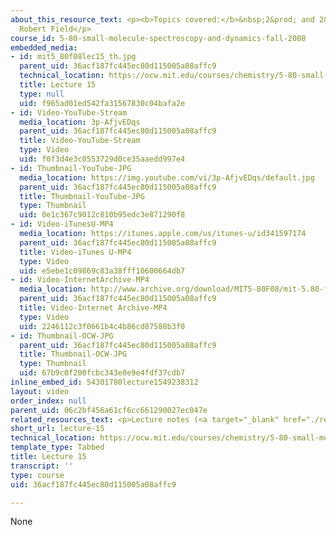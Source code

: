 ```yaml
---
about_this_resource_text: <p><b>Topics covered:</b>&nbsp;2&prod; and 2&sum; matrices</p><p><b>Instructor:</b>&nbsp;Prof.
  Robert Field</p>
course_id: 5-80-small-molecule-spectroscopy-and-dynamics-fall-2008
embedded_media:
- id: mit5_80f08lec15_th.jpg
  parent_uid: 36acf187fc445ec80d115005a08affc9
  technical_location: https://ocw.mit.edu/courses/chemistry/5-80-small-molecule-spectroscopy-and-dynamics-fall-2008/video-lectures/lecture-15/mit5_80f08lec15_th.jpg
  title: Lecture 15
  type: null
  uid: f965ad01ed542fa31567830c04bafa2e
- id: Video-YouTube-Stream
  media_location: 3p-AfjvEDqs
  parent_uid: 36acf187fc445ec80d115005a08affc9
  title: Video-YouTube-Stream
  type: Video
  uid: f0f3d4e3c0553729d0ce35aaedd997e4
- id: Thumbnail-YouTube-JPG
  media_location: https://img.youtube.com/vi/3p-AfjvEDqs/default.jpg
  parent_uid: 36acf187fc445ec80d115005a08affc9
  title: Thumbnail-YouTube-JPG
  type: Thumbnail
  uid: 0e1c367c9012c810b95edc3e871290f8
- id: Video-iTunesU-MP4
  media_location: https://itunes.apple.com/us/itunes-u/id341597174
  parent_uid: 36acf187fc445ec80d115005a08affc9
  title: Video-iTunes U-MP4
  type: Video
  uid: e5ebe1c09869c83a38fff10600664db7
- id: Video-InternetArchive-MP4
  media_location: http://www.archive.org/download/MIT5-80F08/mit-5.80-f08-lec15_300k.mp4
  parent_uid: 36acf187fc445ec80d115005a08affc9
  title: Video-Internet Archive-MP4
  type: Video
  uid: 2246112c3f0661b4c4b86cd87588b3f0
- id: Thumbnail-OCW-JPG
  parent_uid: 36acf187fc445ec80d115005a08affc9
  title: Thumbnail-OCW-JPG
  type: Thumbnail
  uid: 67b9c0f200fcbc343e0e9e4fdf37cdb7
inline_embed_id: 54301780lecture1549238312
layout: video
order_index: null
parent_uid: 06c2bf456a61cf6cc661290027ec047e
related_resources_text: <p>Lecture notes (<a target="_blank" href="./resolveuid/1987498ae14667ec2b19510c0300fd19">PDF</a>)</p>
short_url: lecture-15
technical_location: https://ocw.mit.edu/courses/chemistry/5-80-small-molecule-spectroscopy-and-dynamics-fall-2008/video-lectures/lecture-15
template_type: Tabbed
title: Lecture 15
transcript: ''
type: course
uid: 36acf187fc445ec80d115005a08affc9

---
```

None